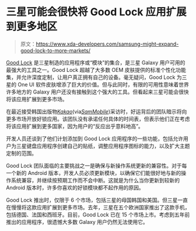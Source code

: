 # 三星可能会很快将 Good Lock 应用扩展到更多地区

> 原文：<https://www.xda-developers.com/samsung-might-expand-good-lock-to-more-markets/>

[Good Lock](https://www.xda-developers.com/good-lock-2021-module-changelog-whats-new-theme-park-wonderland-navstar/) 是三星制造的应用程序或“模块”的集合，是三星 Galaxy 用户可用的最强大的工具之一。Good Lock 超越了大多数 OEM 皮肤提供的标准个性化功能集，并允许深度定制，让用户真正拥有自己的设备。毫无疑问，Good Lock 为三星的 One UI 软件皮肤增添了巨大的价值。但与此同时，有限的可用性意味着世界许多地方的 Galaxy 用户还没有接触到这个强大的工具。但看起来三星可能会很快将该应用扩展到更多市场。

在最近接受韩国出版物[*Kakao*](https://v.kakao.com/v/20210704080001605)(via[*SamMobile*](https://www.sammobile.com/news/these-new-good-lock-features-wider-availability-soon/))采访时，好运背后的团队暗示将向更多市场开放好锁应用。该团队没有承诺任何具体的时间表，但表示他们正在考虑将该应用扩展到更多国家，因为用户的“反应出乎意料地高”。

开发人员还谈到了他们计划添加到 Good Lock 应用程序的一些功能，包括允许用户为三星键盘应用程序创建自己的贴纸，调整应用程序图标的能力，以及扩大主题定制的范围。

Good Lock 团队面临的主要挑战之一是确保与新操作系统更新的兼容性。对于每一个新的 Android 版本，开发人员必须更新模块，以确保它们能很好地与新的操作系统兼容，并继续按预期工作而不会中断。这就是为什么当你更新到较新的 Android 版本时，许多你喜欢的好锁模块都不起作用的原因。

Good Lock 推出时，仅限于 6 个市场，包括三星的母国韩国和美国。但三星一直在慢慢将这款应用扩展到更多市场。去年，三星在五个欧洲国家推出了这款手机，包括德国、法国和西班牙。目前，Good Lock 已在 15 个市场上市。考虑到五年前推出的应用程序，很遗憾大多数 Galaxy 用户仍然无法使用它。